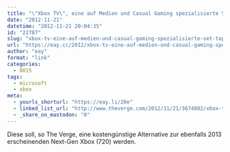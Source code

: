 ```yaml
---
title: "\"Xbox TV\", eine auf Medien und Casual Gaming spezialisierte Set-top-Box"
date: "2012-11-21"
datetime: "2012-11-21 20:04:35"
id: "22787"
slug: "xbox-tv-eine-auf-medien-und-casual-gaming-spezialisierte-set-top-box"
url: "https://eay.cc/2012/xbox-tv-eine-auf-medien-und-casual-gaming-spezialisierte-set-top-box/"
author: "eay"
format: "link"
categories:
  - 0815
tags:
  - microsoft
  - xbox
meta:
  - yourls_shorturl: "https://eay.li/20e"
  - linked_list_url: "http://www.theverge.com/2012/11/21/3674802/xbox-tv-set-top-box-casual-gaming-streaming-2013"
  - _share_on_mastodon: "0"
---
```


Diese soll, so The Verge, eine kostengünstige Alternative zur ebenfalls 2013 erscheinenden Next-Gen Xbox (720) werden.
